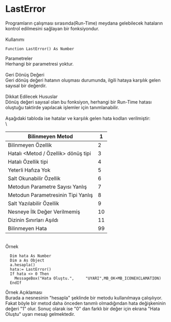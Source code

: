 # LastError

Programların çalışması sırasında(Run-Time) meydana gelebilecek hataların kontrol edilmesini sağlayan bir fonksiyondur.\
\
Kullanımı

```
Function LastError() As Number
```

Parametreler\
Herhangi bir parametresi yoktur.\
\
Geri Dönüş Değeri\
Geri dönüş değeri hatanın oluşması durumunda, ilgili hataya karşılık gelen sayısal bir değerdir.\
\
Dikkat Edilecek Hususlar\
Dönüş değeri sayısal olan bu fonksiyon, herhangi bir Run-Time hatası oluştuğu taktirde yapılacak işlemler için tanımlanabilir.\
\
Aşağıdaki tabloda ise hatalar ve karşılık gelen hata kodları verilmiştir:\
\


| Bilinmeyen Metod                     | 1  |
| ------------------------------------ | -- |
| Bilinmeyen Özellik                   | 2  |
| Hatalı \<Metod / Özellik> dönüş tipi | 3  |
| Hatalı Özellik tipi                  | 4  |
| Yeterli Hafıza Yok                   | 5  |
| Salt Okunabilir Özellik              | 6  |
| Metodun Parametre Sayısı Yanlış      | 7  |
| Metodun Parametresinin Tipi Yanlış   | 8  |
| Salt Yazılabilir Özellik             | 9  |
| Nesneye İlk Değer Verilmemiş         | 10 |
| Dizinin Sınırları Aşıldı             | 11 |
| Bilinmeyen Hata                      | 99 |

\
Örnek

```
  Dim hata As Number
  Dim a As Object
  a.hesapla()
  hata:= LastError()
  If hata <> 0 Then
    MessageBox("Hata Oluştu.",     "UYARI",MB_OK+MB_ICONEXCLAMATION)
  EndIf
```

Örnek Açıklaması\
Burada a nesnesinin "hesapla" şeklinde bir metodu kullanılmaya çalışılıyor. Fakat böyle bir metod daha önceden tanımlı olmadığından hata değişkeninin değeri "1" olur. Sonuç olarak ise "0" dan farklı bir değer için ekrana "Hata Oluştu" uyarı mesajı gelmektedir.
